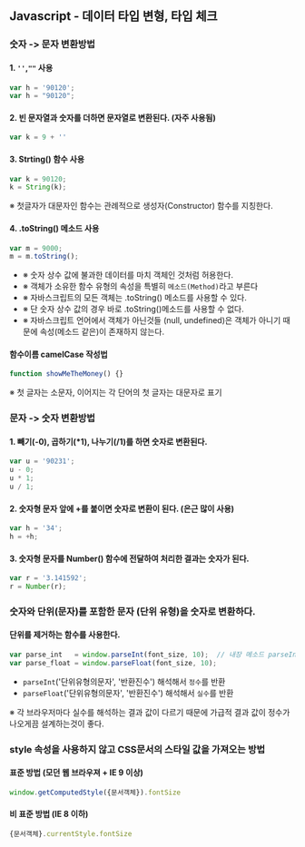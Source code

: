## Javascript - 데이터 타입 변형, 타입 체크

### 숫자 -> 문자 변환방법

#### 1. `''`,`""` 사용
```js
var h = '90120';
var h = "90120";
```

#### 2. 빈 문자열과 숫자를 더하면 문자열로 변환된다. (자주 사용됨)
```js
var k = 9 + ''
```

#### 3. Strting() 함수 사용
```js
var k = 90120;
k = String(k);
```
※ 첫글자가 대문자인 함수는 관례적으로 생성자(Constructor) 함수를 지칭한다.

#### 4. .toString() 메소드 사용
```js
var m = 9000;
m = m.toString();
```
- ※ 숫자 상수 값에 불과한 데이터를 마치 객체인 것처럼 허용한다.
- ※ 객체가 소유한 함수 유형의 속성을 특별히 `메소드(Method)`라고 부른다
- ※ 자바스크립트의 모든 객체는 .toString() 메소드를 사용할 수 있다.
- ※ 단 숫자 상수 값의 경우 바로 .toString()메소드를 사용할 수 없다.
- ※ 자바스크립트 언어에서 객체가 아닌것들 (null, undefined)은 객체가 아니기 때문에 속성(메소드 같은)이 존재하지 않는다.

#### 함수이름 camelCase 작성법
```js
function showMeTheMoney() {}
```
※ 첫 글자는 소문자, 이어지는 각 단어의 첫 글자는 대문자로 표기


### 문자 -> 숫자 변환방법

#### 1. 빼기(-0), 곱하기(*1), 나누기(/1)를 하면 숫자로 변환된다.
```js
var u = '90231';
u - 0;
u * 1;
u / 1;
```

#### 2. 숫자형 문자 앞에 +를 붙이면 숫자로 변환이 된다. (은근 많이 사용)
```js
var h = '34';
h = +h;
```

#### 3. 숫자형 문자를 Number() 함수에 전달하여 처리한 결과는 숫자가 된다.
```js
var r = '3.141592';
r = Number(r);
```

### 숫자와 단위(문자)를 포함한 문자 (단위 유형)을 숫자로 변환하다.

#### 단위를 제거하는 함수를 사용한다.
```js
var parse_int   = window.parseInt(font_size, 10);  // 내장 메소드 parseInt 를 사용하여 10진수로 반환하라.
var parse_float = window.parseFloat(font_size, 10);
```
- `parseInt`('단위유형의문자', '반환진수') 해석해서 `정수`를 반환
- `parseFloat`('단위유형의문자', '반환진수') 해석해서 `실수`를 반환

※ 각 브라우저마다 실수를 해석하는 결과 값이 다르기 때문에 가급적 결과 값이 정수가 나오게끔 설계하는것이 좋다.

### style 속성을 사용하지 않고 CSS문서의 스타일 값을 가져오는 방법

#### 표준 방법 (모던 웹 브라우져 + IE 9 이상)
```js
window.getComputedStyle({문서객체}).fontSize
```

#### 비 표준 방법 (IE 8 이하)
```js
{문서객체}.currentStyle.fontSize
```
